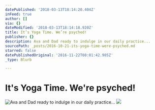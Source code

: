 ```yaml
---
datePublished: '2018-03-13T18:14:20.404Z'
inFeed: true
author: []
via: {}
dateModified: '2018-03-13T18:14:18.920Z'
title: It’s Yoga Time. We’re psyched!
publisher: {}
description: Ava and Dad ready to indulge in our daily practice...
sourcePath: _posts/2016-10-21-its-yoga-time-were-psyched.md
starred: false
datePublishedOriginal: '2016-11-22T08:01:42.985Z'
_type: Blurb

---
```

# It's Yoga Time. We're psyched!
![Ava and Dad ready to indulge in our daily practice...](https://s3-us-west-2.amazonaws.com/the-grid-img/p/0f0abb8c0639f0e1faf5b50b7968d951259c947d.jpg)
![](https://the-grid-user-content.s3-us-west-2.amazonaws.com/509028f8-c96d-4e09-af54-fbf26d2c6623.png)